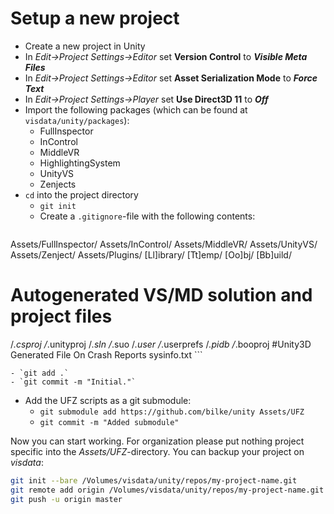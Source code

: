 # Setup a new project

- Create a new project in Unity
- In *Edit->Project Settings->Editor* set **Version Control** to ***Visible Meta Files***
- In *Edit->Project Settings->Editor* set **Asset Serialization Mode** to ***Force Text***
- In *Edit->Project Settings->Player* set **Use Direct3D 11** to ***Off***
- Import the following packages (which can be found at `visdata/unity/packages`):
    - FullInspector
    - InControl
    - MiddleVR
    - HighlightingSystem
    - UnityVS
    - Zenjects
- `cd` into the project directory
    - `git init`
    - Create a `.gitignore`-file with the following contents:
        ```bash
Assets/FullInspector/
Assets/InControl/
Assets/MiddleVR/
Assets/UnityVS/
Assets/Zenject/
Assets/Plugins/
[Ll]ibrary/
[Tt]emp/
[Oo]bj/
[Bb]uild/
# Autogenerated VS/MD solution and project files
/*.csproj
/*.unityproj
/*.sln
/*.suo
/*.user
/*.userprefs
/*.pidb
/*.booproj
#Unity3D Generated File On Crash Reports
sysinfo.txt
        ```

    - `git add .`
    - `git commit -m "Initial."`
- Add the UFZ scripts as a git submodule:
    - `git submodule add https://github.com/bilke/unity Assets/UFZ`
    - `git commit -m "Added submodule"`

Now you can start working. For organization please put nothing project specific into the *Assets/UFZ*-directory. You can backup your project on *visdata*:

```bash
git init --bare /Volumes/visdata/unity/repos/my-project-name.git
git remote add origin /Volumes/visdata/unity/repos/my-project-name.git
git push -u origin master
```
